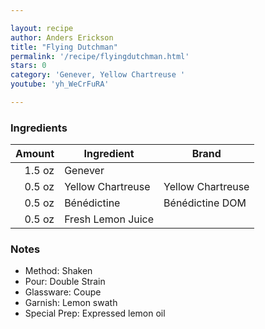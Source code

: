 ```yaml
---

layout: recipe
author: Anders Erickson
title: "Flying Dutchman"
permalink: '/recipe/flyingdutchman.html'
stars: 0
category: 'Genever, Yellow Chartreuse '
youtube: 'yh_WeCrFuRA'

---
```


### Ingredients

| Amount  | Ingredient               | Brand     |
| -----: | ----------------- | ----------------- |
| 1.5 oz | Genever           |
| 0.5 oz | Yellow Chartreuse | Yellow Chartreuse |
| 0.5 oz | Bénédictine       | Bénédictine DOM   |
| 0.5 oz | Fresh Lemon Juice |

### Notes

- Method: Shaken
- Pour: Double Strain
- Glassware: Coupe
- Garnish: Lemon swath
- Special Prep: Expressed lemon oil


